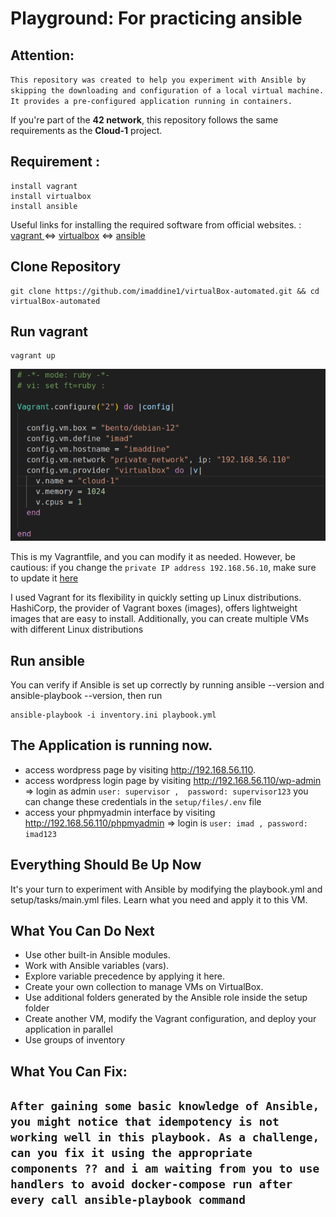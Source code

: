 # Playground: For practicing ansible
## Attention:
``
This repository was created to help you experiment with Ansible by skipping the downloading and configuration of a local virtual machine. It provides a pre-configured application running in containers. 
``

If you're part of the **42 network**, this repository follows the same requirements as the **Cloud-1** project.

## Requirement :
```
install vagrant
install virtualbox
install ansible
```
Useful links for installing the required software from official websites. :
[vagrant ](https://developer.hashicorp.com/vagrant/downloads) <=> [virtualbox](https://www.virtualbox.org/wiki/Downloads) <=> [ansible](https://docs.ansible.com/ansible/latest/installation_guide/intro_installation.html)

## Clone Repository
```
git clone https://github.com/imaddine1/virtualBox-automated.git && cd virtualBox-automated
```
## Run vagrant 
```
vagrant up
```
![](https://github.com/imaddine1/virtualBox-automated/blob/main/imgs/vagrantfile.png)


This is my Vagrantfile, and you can modify it as needed. However, be cautious: if you change the `private IP address 192.168.56.10`, make sure to update it [here](https://github.com/imaddine1/virtualBox-automated/blob/main/setup/files/wordpress/tools/create.sh)

I used Vagrant for its flexibility in quickly setting up Linux distributions. HashiCorp, the provider of Vagrant boxes (images), offers lightweight images that are easy to install. Additionally, you can create multiple VMs with different Linux distributions

## Run ansible
You can verify if Ansible is set up correctly by running ansible --version and ansible-playbook --version,  then run 
```
ansible-playbook -i inventory.ini playbook.yml 
```
## The Application is running now.
- access wordpress page by visiting http://192.168.56.110.
- access wordpress login page by visiting http://192.168.56.110/wp-admin => login as admin `user: supervisor ,  password: supervisor123` you can change these credentials in the `setup/files/.env` file 
- access your phpmyadmin interface by visiting http://192.168.56.110/phpmyadmin => login is `user: imad , password: imad123`

## Everything Should Be Up Now
It's your turn to experiment with Ansible by modifying the playbook.yml and setup/tasks/main.yml files. Learn what you need and apply it to this VM.

## What You Can Do Next
- Use other built-in Ansible modules.
- Work with Ansible variables (vars).
- Explore variable precedence by applying it here.
- Create your own collection to manage VMs on VirtualBox.
- Use additional folders generated by the Ansible role inside the setup folder
- Create another VM, modify the Vagrant configuration, and deploy your application in parallel
- Use groups of inventory

## What You Can Fix:
`After gaining some basic knowledge of Ansible, you might notice that idempotency is not working well in this playbook. As a challenge, can you fix it using the appropriate components ?? and i am waiting from you to use handlers to avoid docker-compose run after every call ansible-playbook command`
-
  
